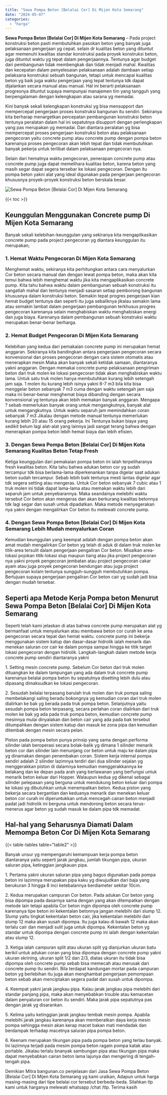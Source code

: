 ```yaml
---
title: "Sewa Pompa Beton [Belalai Cor] Di Mijen Kota Semarang"
date: "2024-05-07"
categories: 
  - "harga"
---
```


**Sewa Pompa Beton \[Belalai Cor\] Di Mijen Kota Semarang** – Pada project konstruksi beton pasti membutuhkan pasokan beton yang banyak juga pelaksanaan pengerjaan yg cepat. selain dr kualitas beton yang dituntut agar memenuhi kwalitas standar konstruksi pada proyek konstruksi beton, juga dituntut waktu yg tepat dalam pengerjaannya. Tentunya agar budget dari pembangunan tidak membengkak dan tidak menjadi mahal. Kwalitas dan kecepatan dalam penyelesaian pelaksanaan adalah dambaan setiap pelaksana konstruksi sebuah bangunan, tetapi untuk mencapai kualitas beton yg baik juga waktu pengerjaan yang tepat tentunya tdk dapat dijalankan secara manual atau manual. Hal ini berarti pelaksanaan progresnya dituntut supaya mempunyai manajemen tim yang tangguh yang berpengalaman dengan kelengkapan atau sarana yg memadai.

Kini banyak sekali kelengkapan konstruksi yg bisa mensupport dan mempercepat pengerjaan proses konstruksi bangunan itu sendiri. Sekiranya kita berharap menargetkan percepatan pembangunan konstruksi beton tentunya peralatan dalam hal ini sepatutnya disupport dengan perlengkapan yang pas merupakan yg memadai. Dan diantara peralatan yg bisa mempercepat proses pengerjaan konstruksi beton atau pelaksanaan pengecoran yaitu concrete pump atau concrete pump dengan pompa beton karenanya proses pengecoran akan lebih tepat dan tidak membutuhkan banyak pekerja untuk terlibat dalam pelaksanaan pengecoran nya.

Selain dari hematnya waktu pengecoran, penerapan concrete pump atau concrete pump juga dapat memelihara kualitas beton, karena beton yang masih segar dapat segera tersebar ke lokasi pengecoran. Dengan itu pompa beton yakni alat yang ideal digunakan pada pengerjaan pengecoran khususnya proyek-proyek konstruksi beton berskala besar.

![Sewa Pompa Beton [Belalai Cor] Di Mijen Kota Semarang](/images/sewa-concrete-pump-10.png)

{{< toc >}}

## Keunggulan Menggunakan Concrete pump Di Mijen Kota Semarang

Banyak sekali kelebihan-keunggulan yang sekiranya kita mengaplikasikan concrete pump pada project pengecoran yg diantara keunggulan itu merupakan;

### 1\. Hemat Waktu Pengecoran Di Mijen Kota Semarang

Menghemat waktu, sekiranya kita perhitungkan antara cara menyalurkan Cor beton secara manual dan dengan lewat pompa beton, maka akan kita temui bahwa lebih menghemat waktu jika kita mengaplikasikan concrete pump. Kita tahu bahwa waktu dalam pembangunan sebuah konstruksi itu sangatlah mahal dan tentunya menjadi sasaran setiap pemborong bangunan khususnya dalam konstruksi beton. Semakin tepat progres pengerjaan kian hemat budget tentunya dan seperti itu juga sebaliknya jikalau semakin lama atau semakin lambat dalam pengerjaan pembangunan terkhusus progres pengecoran karenanya selain menghabiskan waktu menghabiskan energi dan juga biaya. Karenanya dalam pembangunan sebuah konstruksi waktu merupakan benar-benar berharga.

### 2\. Hemat Budget Pengecoran Di Mijen Kota Semarang

Kelebihan yang kedua dari pemakaian concrete pump ini merupakan hemat anggaran. Sekiranya kita bandingkan antara pengerjaan pengecoran secara konvensional dan proses pengecoran dengan cara sistem otomatis atau menerapkan mesin Maka akan banyak sekali ketidak samaan, diantaranya yakni anggaran. Dengan memakai concrete pump pelaksanaan pengiriman beton dari truk molen ke lokasi pengecoran tidak akan menghabiskan waktu lama. Untuk satu truk molen hanya membutuhkan kurang lebih setengah jam saja. 1 molen itu kurang lebih isinya yakni 6-7 m3 bila kita bisa menggelar beton sebanyak 7 m3 cuma dengan waktu setengah jam saja maka ini benar-benar menghemat biaya dibanding dengan secara konvensional yg tentunya akan lebih memakan banyak anggaran. Mengapa ? sebab memerlukan banyak orang untuk mengangkutnya, banyak alat untuk mengangkutnya. Untuk waktu separuh jam memindahkan coran sebanyak 7 m3 Jikalau dengan metode manual tentunya memerlukan kurang lebih 20 atau 15 orang pekerja. Ini Tentunya bukan biaya yang sedikit belum lagi alat-alat yang lainnya jadi sangat terang bahwa dengan menerapkan pompa beton lebih hemat biaya dan lebih efisien.

### 3\. Dengan Sewa Pompa Beton \[Belalai Cor\] Di Mijen Kota Semarang Kualitas Beton Tetap Fresh

Ketiga keunggulan dari pemakaian pompa beton ini ialah terpeliharanya fresh kwalitas beton. Kita tahu bahwa adukan beton cor yg sudah tercampur tdk bisa berlama-lama diperkenankan tanpa digelar saat adukan beton sudah tercampur. Sebab lebih baik tentunya mesti lantas digelar agar tdk segera setting atau mengeras. Untuk Cor beton sebanyak 7 cubic atau 1 truk molen ini tidak dapat lama-lama atau memakan waktu lebih dari separuh jam untuk penyebarannya. Maka seandainya melebihi waktu tersebut Cor beton akan mengeras dan akan berkurang kwalitas betonnya tdk lagi segar dan susah untuk dipadatkan. Maka metode menyegerakan nya yakni dengan mengalirkan Cor beton itu melewati concrete pump.

### 4\. Dengan Sewa Pompa Beton \[Belalai Cor\] Di Mijen Kota Semarang Lebih Mudah menyalurkan Coran

Kemudian keunggulan yang keempat adalah dengan pompa beton akan amat mudah mengalirkan Cor beton yg telah di aduk di dalam truk molen ke titik-area tersulit dalam pengerjaan pengaliran Cor beton. Misalkan area-lokasi pojokan titik-lokasi slup maupun tiang atau jika project pengecoran nya yakni proyek pengecoran jembatan atau project pengecoran cakar ayam atau juga proyek pengecoran bendungan atau juga project pengecoran kolam tentunya sungguh-sungguh membutuhkan pompa. Bertujuan supaya pengerjaan pengaliran Cor beton cair yg sudah jadi bisa dengan mudah tersebar.

## Seperti apa Metode Kerja Pompa beton Menurut Sewa Pompa Beton \[Belalai Cor\] Di Mijen Kota Semarang

Seperti telah kami jelaskan di atas bahwa concrete pump merupakan alat yg bermanfaat untuk menyalurkan atau membawa beton cor curah ke area pengecoran secara tepat dan hemat waktu. concrete pump ini bekerja menggunakan sistem katup dan dasar-dasar hidrolik ialah menarik dan menekan saluran cor cair ke dalam pompa sampai hingga ke titik target lokasi pengecoran dengan hidrolik. Langkah-langkah dalam metode kerja concrete pump sendiri diantaranya yakni

1\. Setting mesin concrete pump. Sebelum Cor beton dari truk molen dituangkan ke dalam tampungan yang ada dalam truk concrete pump karenanya belalai pompa beton itu sepatutnya disetting lebih dulu atau dipasang dimaksudkan ke lokasi pengecoran.

2\. Sesudah belalai terpasang barulah truk molen dan truk pompa saling membelakangi saling beradu bokongnya yg kemudian coran dari truk molen dialirkan ke bak yg berada pada truk pompa beton. Selanjutnya yaitu sesudah pompa beton terpasang, secara perlahan coran dialirkan dari truk molen ke bak yg ada pada truk pompa beton, kemudian concrete pump mesinnya mulai dinyalakan dan beton cair yang ada pada bak tersebut ditumpahkan dengan sistem katup dan masuk ke zona pipa dan kemudian ditembak dengan mesin secara pelan.

Piston pada pompa beton punya prinsip yang sama dengan performa silinder ialah beroperasi secara bolak-balik yg dimana 1 silinder menarik beton cor dan silinder lain menunjang cor beton untuk maju ke dalam pipa yg dinamakan dengan penembakan coran. Sistem kerja internal pompa sendiri adalah 2 silinder lazimnya terdiri dari dua silinder sejalan yg menggerakkan piston di dalamnya kemudian menggerakkannya ke belakang dan ke depan pada arah yang berlawanan yang berfungsi untuk menarik beton keluar dari Hopper. Walaupun kedua yg dikenal sebagai silinder pelepasan yang berguna untuk mendukung beton keluar dari pompa ke lokasi yg dibutuhkan untuk menempatkan beton. Kedua piston yang bekerja secara bergantian dan keduanya menarik dan menekan keluar beton cor curah ini diperuntukkan untuk mencegah cairan beton menjadi padat jadi hidrolik ini berguna untuk mendorong beton secara terus-menerus agar beton yg sudah masuk ke dalam pipa tdk memadat.

## Hal-hal yang Seharusnya Diamati Dalam Memompa Beton Cor Di Mijen Kota Semarang

{{< table-tables table="table2" >}}

Banyak unsur yg mempengaruhi kemampuan kerja pompa beton diantaranya yaitu seperti jarak jangkau, jumlah tikungan pipa, ukuran saluran pipa, ketinggian jangkauan pipa.

1\. Pertama yakni ukuran saluran pipa yang bagus digunakan pada pompa beton ini lazimnya merupakan pipa kaku yg diwujudkan dari baja yang berukuran 3 hingga 8 inci ketebalannya berdiameter sekitar 10cm.

2\. Kedua merupakan campuran Cor beton. Pada adukan Cor beton yang bisa dipompa pada dasarnya sama dengan yang akan ditempatkan dengan metode lain tetapi apabila Cor beton ingin dipompa oleh concrete pump karenanya tipe beton ini kekentalan betonnya jangan melebihi dari slump 12. Slump yaitu tingkat kekentalan beton cair, jika kekentalan melebihi dari slump 12 maka akan susah dipompa. Itu juga kalau di bawah 12 maka akan terlalu cair dan menjadi sulit juga untuk dipompa. Kekentalan beton yg standar untuk dipompa dengan concrete pump ini ialah dengan kekentalan atau slump 12.

3\. Ketiga ialah campuran split atau ukuran split yg dianjurkan ukuran batu kerikil untuk adukan coran yang bisa dipompa dengan concrete pump yakni ukuran skrining, ukuran split 1/2 dan 2/3, diatas ukuran itu tidak bisa dipompa oleh concrete pump sebab bisa memecah atau merusak dari concrete pump itu sendiri. Bila terdapat kandungan mortar pada campuran beton yg berlebihan itu juga akan menghambat pengerjaan pemompaan beton sebab akan menciptakan segera padat dan susah untuk dipompa.

4\. Keempat yakni jarak jangkau pipa. Kalau jarak jangkau pipa melebihi dari standar panjang pipa, maka akan menyebabkan trouble atau kemacetan dalam penyaluran cor beton itu sendiri. Maka jarak pipa sepatutnya pas dengan jarak yg disarankan.

5\. Kelima yaitu ketinggian jarak jangkau tembak mesin pompa. Apabila melebihi jarak jangkau karenanya akan memberatkan daya kerja mesin pompa sehingga mesin akan kerap macet bakan mati mendadak dan berdampak terhadap macetnya saluran pipa pompa beton.

6\. Keenam merupakan tikungan pipa pada pompa beton yang terlau banyak. Ini lazimnya terjadi pada mesim pompa beton ragam pompa katak atau portable. Jikalau terlalu bnanyak sambungan pipa atau tikungan pipa maka dapat menyebabkan cairan beton lama lajunya dan mengering di tengah-tengah pipa.

Demikian Mitra bangunan.co penjelasan dari Jasa Sewa Pompa Beton \[Belalai Cor\] Di Mijen Kota Semarang yg kami uraikan, Adapun untuk harga masing-masing dari tipe belalai cor tersebut berbeda-beda. Silahkan tlp kami untuk harganya melewati whatsapp /chat /tlp. Terima kasih
